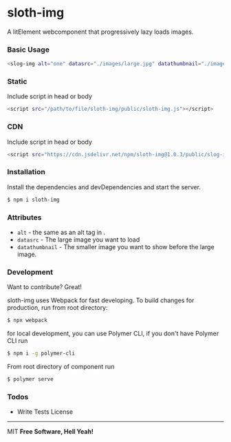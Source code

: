 # sloth-img

A litElement webcomponent that progressively lazy loads images.

### Basic Usage
```sh
<slog-img alt="one" datasrc="./images/large.jpg" datathumbnail="./images/small.jpg"/></slog-img>
```
### Static
Include script in head or body
```sh
<script src="/path/to/file/sloth-img/public/sloth-img.js"></script>
```
### CDN
Include script in head or body
```sh
<script src="https://cdn.jsdelivr.net/npm/sloth-img@1.0.3/public/slog-img.js"></script>
```
### Installation
Install the dependencies and devDependencies and start the server.

```sh
$ npm i sloth-img
```

### Attributes
- `alt` - the same as an alt tag in <img>.
- `datasrc` - The large image you want to load
- `datathumbnail` - The smaller image you want to show before the large image. 

### Development
Want to contribute? Great!

sloth-img uses Webpack for fast developing.
To build changes for production, run from root directory:
```sh
$ npx webpack
```

for local development, you can use Polymer CLI, if you don't have Polymer CLI run
```sh
$ npm i -g polymer-cli
```
From root directory of component run 
```sh
$ polymer serve
```

### Todos

 - Write Tests
License
----

MIT
**Free Software, Hell Yeah!**
